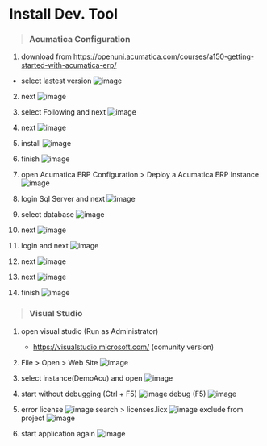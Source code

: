 # Install Dev. Tool

> ### **Acumatica Configuration**

1. download from https://openuni.acumatica.com/courses/a150-getting-started-with-acumatica-erp/

- select lastest version
  ![image](./images/Installs/link_dwn.png)

2. next
   ![image](./images/Installs/install_1.png)

3. select Following and next
   ![image](./images/Installs/install_2.png)

4. next
   ![image](./images/Installs/install_3.png)

5. install
   ![image](./images/Installs/install_4.png)

6. finish
   ![image](./images/Installs/install_5.png)

7. open Acumatica ERP Configuration > Deploy a Acumatica ERP Instance
   ![image](./images/Installs/install_6.png)

8. login Sql Server and next
   ![image](./images/Installs/install_7.png)

9. select database
   ![image](./images/Installs/install_8.png)

10. next
    ![image](./images/Installs/install_9.png)

11. login and next
    ![image](./images/Installs/install_10.png)

12. next
    ![image](./images/Installs/install_11.png)

13. next
    ![image](./images/Installs/install_12.png)

14. finish
    ![image](./images/Installs/install_13.png)

> ### **Visual Studio**

1. open visual studio (Run as Administrator)

   - https://visualstudio.microsoft.com/ (comunity version)

2. File > Open > Web Site
   ![image](./images/Installs/install_VS_1.png)

3. select instance(DemoAcu) and open
   ![image](./images/Installs/install_VS_2.png)

4. start without debugging (Ctrl + F5)
   ![image](./images/Installs/install_VS_3.png)
   debug (F5)
   ![image](./images/Installs/install_VS_4.png)

5. error license
   ![image](./images/Installs/install_VS_5.png)
   search > licenses.licx
   ![image](./images/Installs/install_VS_6.png)
   exclude from project
   ![image](./images/Installs/install_VS_7.png)

6. start application again
   ![image](./images/Installs/install_VS_8.png)
